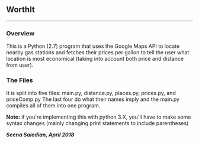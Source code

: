 ## WorthIt
---

### Overview 
This is a Python (2.7) program that uses the Google Maps API to locate nearby gas stations 
and fetches their prices per gallon to tell the user what 
location is most economical (taking into account both price and distance from user).  

### The Files
It is split into five files: main.py, distance.py, places.py, prices.py, and priceComp.py
The last four do what their names imply and the main.py compiles all of them into one program. 

<b>Note:</b> if you're implementing this with python 3.X, you'll have to make some syntax changes 
(mainly changing print statements to include parentheses) 


<i><b>Seena Saiedian, April 2018</b></i> 
